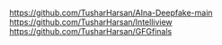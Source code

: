 https://github.com/TusharHarsan/AIna-Deepfake-main
https://github.com/TusharHarsan/Intelliview
https://github.com/TusharHarsan/GFGfinals